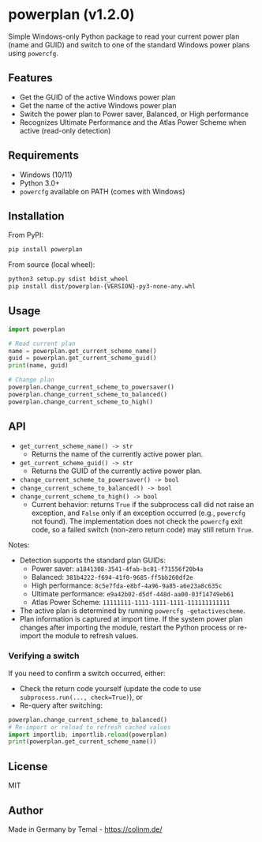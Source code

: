 # powerplan (v1.2.0)

Simple Windows-only Python package to read your current power plan (name and GUID) and switch to one of the standard Windows power plans using `powercfg`.

## Features

- Get the GUID of the active Windows power plan
- Get the name of the active Windows power plan
- Switch the power plan to Power saver, Balanced, or High performance
- Recognizes Ultimate Performance and the Atlas Power Scheme when active (read-only detection)

## Requirements

- Windows (10/11)
- Python 3.0+
- `powercfg` available on PATH (comes with Windows)

## Installation

From PyPI:

```bash
pip install powerplan
```

From source (local wheel):

```bash
python3 setup.py sdist bdist_wheel
pip install dist/powerplan-{VERSION}-py3-none-any.whl 
```

## Usage

```py
import powerplan

# Read current plan
name = powerplan.get_current_scheme_name()
guid = powerplan.get_current_scheme_guid()
print(name, guid)

# Change plan
powerplan.change_current_scheme_to_powersaver()
powerplan.change_current_scheme_to_balanced()
powerplan.change_current_scheme_to_high()
```

## API

- `get_current_scheme_name() -> str`
  - Returns the name of the currently active power plan.
- `get_current_scheme_guid() -> str`
  - Returns the GUID of the currently active power plan.
- `change_current_scheme_to_powersaver() -> bool`
- `change_current_scheme_to_balanced() -> bool`
- `change_current_scheme_to_high() -> bool`
  - Current behavior: returns `True` if the subprocess call did not raise an exception, and `False` only if an exception occurred (e.g., `powercfg` not found). The implementation does not check the `powercfg` exit code, so a failed switch (non-zero return code) may still return `True`.

Notes:
- Detection supports the standard plan GUIDs:
  - Power saver: `a1841308-3541-4fab-bc81-f71556f20b4a`
  - Balanced: `381b4222-f694-41f0-9685-ff5bb260df2e`
  - High performance: `8c5e7fda-e8bf-4a96-9a85-a6e23a8c635c`
  - Ultimate performance: `e9a42b02-d5df-448d-aa00-03f14749eb61`
  - Atlas Power Scheme: `11111111-1111-1111-1111-111111111111`
- The active plan is determined by running `powercfg -getactivescheme`.
- Plan information is captured at import time. If the system power plan changes after importing the module, restart the Python process or re-import the module to refresh values.

### Verifying a switch
If you need to confirm a switch occurred, either:
- Check the return code yourself (update the code to use `subprocess.run(..., check=True)`), or
- Re-query after switching:

```py
powerplan.change_current_scheme_to_balanced()
# Re-import or reload to refresh cached values
import importlib; importlib.reload(powerplan)
print(powerplan.get_current_scheme_name())
```

## License

MIT

## Author

Made in Germany by Temal - https://colinm.de/
